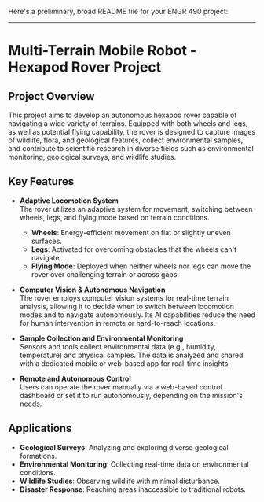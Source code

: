 Here's a preliminary, broad README file for your ENGR 490 project:

---

# Multi-Terrain Mobile Robot - Hexapod Rover Project

## Project Overview

This project aims to develop an autonomous hexapod rover capable of navigating a wide variety of terrains. Equipped with both wheels and legs, as well as potential flying capability, the rover is designed to capture images of wildlife, flora, and geological features, collect environmental samples, and contribute to scientific research in diverse fields such as environmental monitoring, geological surveys, and wildlife studies.

## Key Features

- **Adaptive Locomotion System**  
  The rover utilizes an adaptive system for movement, switching between wheels, legs, and flying mode based on terrain conditions.
  - **Wheels**: Energy-efficient movement on flat or slightly uneven surfaces.
  - **Legs**: Activated for overcoming obstacles that the wheels can't navigate.
  - **Flying Mode**: Deployed when neither wheels nor legs can move the rover over challenging terrain or across gaps.

- **Computer Vision & Autonomous Navigation**  
  The rover employs computer vision systems for real-time terrain analysis, allowing it to decide when to switch between locomotion modes and to navigate autonomously. Its AI capabilities reduce the need for human intervention in remote or hard-to-reach locations.

- **Sample Collection and Environmental Monitoring**  
  Sensors and tools collect environmental data (e.g., humidity, temperature) and physical samples. The data is analyzed and shared with a dedicated mobile or web-based app for real-time insights.

- **Remote and Autonomous Control**  
  Users can operate the rover manually via a web-based control dashboard or set it to run autonomously, depending on the mission's needs.

## Applications

- **Geological Surveys**: Analyzing and exploring diverse geological formations.
- **Environmental Monitoring**: Collecting real-time data on environmental conditions.
- **Wildlife Studies**: Observing wildlife with minimal disturbance.
- **Disaster Response**: Reaching areas inaccessible to traditional robots.
